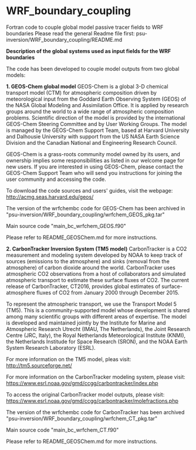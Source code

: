 # WRF_boundary_coupling

Fortran code to couple global model passive tracer fields to WRF boundaries
Please read the general Readme file first:
psu-inversion/WRF_boundary_coupling/README.md



**Description of the global systems used as input fields for the WRF boundaries**

The code has been developed to couple model outputs from two global models:

  **1. GEOS-Chem global model**
GEOS-Chem is a global 3-D chemical transport model (CTM) for atmospheric composition driven by meteorological input from the Goddard Earth Observing System (GEOS) of the NASA Global Modeling and Assimilation Office. It is applied by research groups around the world to a wide range of atmospheric composition problems. Scientific direction of the model is provided by the international GEOS-Chem Steering Committee and by User Working Groups. The model is managed by the GEOS-Chem Support Team, based at Harvard University and Dalhousie University with support from the US NASA Earth Science Division and the Canadian National and Engineering Research Council.

GEOS-Chem is a grass-roots community model owned by its users, and ownership implies some responsibilities as listed in our welcome page for new users. If you are interested in using GEOS-Chem, please contact the GEOS-Chem Support Team who will send you instructions for joining the user community and accessing the code.

To download the code sources and users' guides, visit the webpage: 
http://acmg.seas.harvard.edu/geos/

The version of the wrfchembc code for GEOS-Chem has been archived in "psu-inversion/WRF_boundary_coupling/wrfchem_GEOS_pkg.tar"

Main source code "main_bc_wrfchem_GEOS.f90"

Please refer to README_GEOSChem.md for more instructions.

  **2. CarbonTracker Inversion System (TM5 model)**
CarbonTracker is a CO2 measurement and modeling system developed by NOAA to keep track of sources (emissions to the atmosphere) and sinks (removal from the atmosphere) of carbon dioxide around the world. CarbonTracker uses atmospheric CO2 observations from a host of collaborators and simulated atmospheric transport to estimate these surface fluxes of CO2. The current release of CarbonTracker, CT2016, provides global estimates of surface-atmosphere fluxes of CO2 from January 2000 through December 2015.

To represent the atmospheric transport, we use the Transport Model 5 (TM5). This is a community-supported model whose development is shared among many scientific groups with different areas of expertise. The model is developed and maintained jointly by the Institute for Marine and Atmospheric Research Utrecht (IMAU, The Netherlands), the Joint Research Centre (JRC, Italy), the Royal Netherlands Meteorological Institute (KNMI), the Netherlands Institude for Space Research (SRON), and the NOAA Earth System Research Laboratory (ESRL). 

For more information on the TM5 model, pleas visit:
http://tm5.sourceforge.net/

For more information on the CarbonTracker modeling system, please visit:
https://www.esrl.noaa.gov/gmd/ccgg/carbontracker/index.php

To access the original CarbonTracker model outputs, please visit:
https://www.esrl.noaa.gov/gmd/ccgg/carbontracker/molefractions.php

The version of the wrfchembc code for CarbonTracker has been archived "psu-inversion/WRF_boundary_coupling/wrfchem_CT_pkg.tar"

Main source code "main_bc_wrfchem_CT.f90"

Please refer to README_GEOSChem.md for more instructions.

